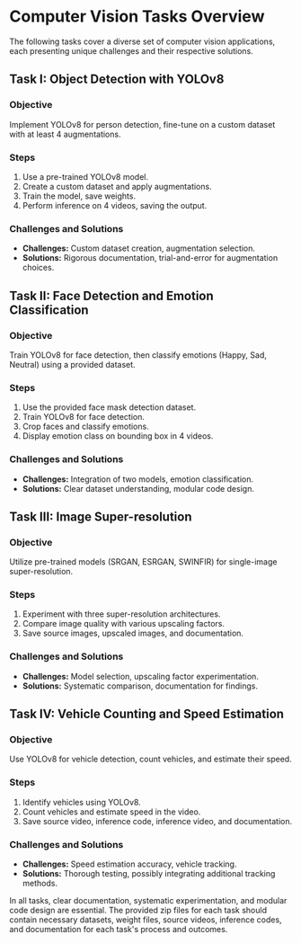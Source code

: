 # Computer Vision Tasks Overview

The following tasks cover a diverse set of computer vision applications, each presenting unique challenges and their respective solutions.

## Task I: Object Detection with YOLOv8

### Objective
Implement YOLOv8 for person detection, fine-tune on a custom dataset with at least 4 augmentations.

### Steps
1. Use a pre-trained YOLOv8 model.
2. Create a custom dataset and apply augmentations.
3. Train the model, save weights.
4. Perform inference on 4 videos, saving the output.

### Challenges and Solutions
- **Challenges:** Custom dataset creation, augmentation selection.
- **Solutions:** Rigorous documentation, trial-and-error for augmentation choices.

## Task II: Face Detection and Emotion Classification

### Objective
Train YOLOv8 for face detection, then classify emotions (Happy, Sad, Neutral) using a provided dataset.

### Steps
1. Use the provided face mask detection dataset.
2. Train YOLOv8 for face detection.
3. Crop faces and classify emotions.
4. Display emotion class on bounding box in 4 videos.

### Challenges and Solutions
- **Challenges:** Integration of two models, emotion classification.
- **Solutions:** Clear dataset understanding, modular code design.

## Task III: Image Super-resolution

### Objective
Utilize pre-trained models (SRGAN, ESRGAN, SWINFIR) for single-image super-resolution.

### Steps
1. Experiment with three super-resolution architectures.
2. Compare image quality with various upscaling factors.
3. Save source images, upscaled images, and documentation.

### Challenges and Solutions
- **Challenges:** Model selection, upscaling factor experimentation.
- **Solutions:** Systematic comparison, documentation for findings.

## Task IV: Vehicle Counting and Speed Estimation

### Objective
Use YOLOv8 for vehicle detection, count vehicles, and estimate their speed.

### Steps
1. Identify vehicles using YOLOv8.
2. Count vehicles and estimate speed in the video.
3. Save source video, inference code, inference video, and documentation.

### Challenges and Solutions
- **Challenges:** Speed estimation accuracy, vehicle tracking.
- **Solutions:** Thorough testing, possibly integrating additional tracking methods.

In all tasks, clear documentation, systematic experimentation, and modular code design are essential. The provided zip files for each task should contain necessary datasets, weight files, source videos, inference codes, and documentation for each task's process and outcomes.
